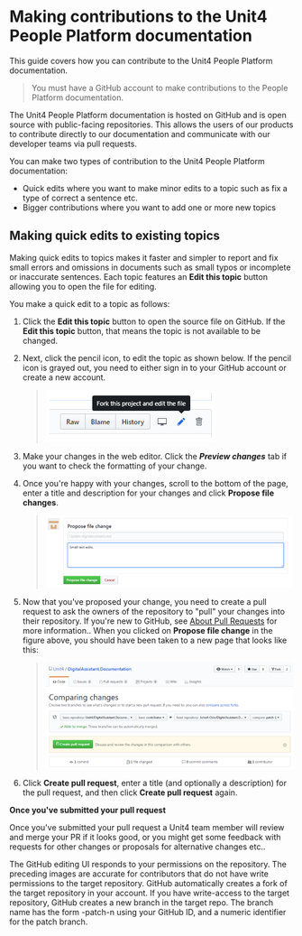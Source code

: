 # Making contributions to the Unit4 People Platform documentation

This guide covers how you can contribute to the Unit4 People Platform documentation.

 > You must have a GitHub account to make contributions to the People Platform documentation.

The Unit4 People Platform documentation is hosted on GitHub and is open source with public-facing repositories. This allows the users of our products to contribute directly to our documentation and communicate with our developer teams via pull requests.

You can make two types of contribution to the Unit4 People Platform documentation:

- Quick edits where you want to make minor edits to a topic such as fix a type of correct a sentence etc.
- Bigger contributions where you want to add one or more new topics
## Making quick edits to existing topics

Making quick edits to topics makes it faster and simpler to report and fix small errors and omissions in documents such as small typos or incomplete or inaccurate sentences. Each topic features an **Edit this topic** button allowing you to open the file for editing.

You make a  quick edit to a topic as follows:

1. Click the **Edit this topic** button to open the source file on GitHub. If the **Edit this topic** button, that means the topic is not available to be changed.
2. Next, click the pencil icon, to edit the topic as shown below. If the pencil icon is grayed out, you need to either sign in to your GitHub account or create a new account.

    >![](docs/images/edit-in-github.png) 

3. Make your changes in the web editor. Click the _**Preview changes**_ tab if you want to check the formatting of your change.

4. Once you're happy with your changes, scroll to the bottom of the page, enter a title and description for your changes and click **Propose file changes**.
    >![](docs/images/propose-file-changes75pct.png)

5. Now that you've proposed your change, you need to create a pull request to ask the owners of the repository to "pull" your changes into their repository. If you're new to GitHub, see [About Pull Requests](https://help.github.com/en/articles/about-pull-requests) for more information.. When you clicked on **Propose file change** in the figure above, you should have been taken to a new page that looks like this:

    >![](docs/images/create-pull-request75pct.png)

6. Click **Create pull request**, enter a title (and optionally a description) for the pull request, and then click **Create pull request** again. 

**Once you've submitted your pull request**

Once you've submitted your pull request a Unit4 team member will review and merge your PR if it looks good, or you might get some feedback with requests for other changes or proposals for alternative changes etc..

The GitHub editing UI responds to your permissions on the repository. The preceding images are accurate for contributors that do not have write permissions to the target repository. GitHub automatically creates a fork of the target repository in your account. If you have write-access to the target repository, GitHub creates a new branch in the target repo. The branch name has the form <GitHubId>-patch-n using your GitHub ID, and a numeric identifier for the patch branch.
